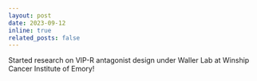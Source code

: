 ```yaml
---
layout: post
date: 2023-09-12
inline: true
related_posts: false
---
```


Started research on VIP-R antagonist design under Waller Lab at Winship Cancer Institute of Emory!
